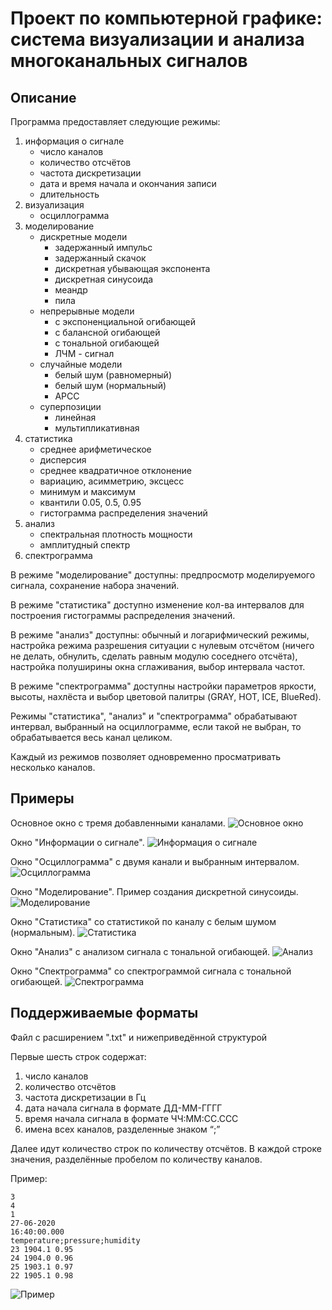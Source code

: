 # Проект по компьютерной графике: система визуализации и анализа многоканальных сигналов

## Описание
Программа предоставляет следующие режимы:

1. информация о сигнале
    * число каналов
    * количество отсчётов
    * частота дискретизации
    * дата и время начала и окончания записи
    * длительность
1. визуализация
    * осциллограмма
1. моделирование
    * дискретные модели
        * задержанный импульс
        * задержанный скачок
        * дискретная убывающая экспонента
        * дискретная синусоида
        * меандр
        * пила
    * непрерывные модели
        * с экспоненциальной огибающей
        * с балансной огибающей
        * с тональной огибающей
        * ЛЧМ - сигнал
    * случайные модели
        * белый шум (равномерный)
        * белый шум (нормальный)
        * АРСС
    * суперпозиции
        * линейная
        * мультипликативная
1. статистика
    * среднее арифметическое
    * дисперсия
    * среднее квадратичное отклонение
    * вариацию, асимметрию, эксцесс
    * минимум и максимум
    * квантили 0.05, 0.5, 0.95
    * гистограмма распределения значений
1. анализ
    * спектральная плотность мощности
    * амплитудный спектр
1. спектрограмма

В режиме "моделирование" доступны: предпросмотр моделируемого сигнала,
сохранение набора значений.

В режиме "статистика" доступно изменение кол-ва интервалов для построения
гистограммы распределения значений.

В режиме "анализ" доступны: обычный и логарифмический режимы, настройка
режима разрешения ситуации с нулевым отсчётом (ничего не делать,
обнулить, сделать равным модулю соседнего отсчёта), настройка полуширины
окна сглаживания, выбор интервала частот.

В режиме "спектрограмма" доступны настройки параметров яркости, высоты,
нахлёста и выбор цветовой палитры (GRAY, HOT, ICE, BlueRed).

Режимы "статистика", "анализ" и "спектрограмма" обрабатывают интервал,
выбранный на осциллограмме, если такой не выбран, то обрабатывается
весь канал целиком.

Каждый из режимов позволяет одновременно просматривать несколько каналов.

## Примеры
Основное окно с тремя добавленными каналами.
![Основное окно](./Pictures/1.png)

Окно "Информации о сигнале".
![Информация о сигнале](./Pictures/5.png)

Окно "Осциллограмма" с двумя канали и выбранным интервалом.
![Осциллограмма](./Pictures/6.png)

Окно "Моделирование". Пример создания дискретной синусоиды.
![Моделирование](./Pictures/7.png)

Окно "Статистика" со статистикой по каналу с белым шумом (нормальным).
![Статистика](./Pictures/2.png)

Окно "Анализ" с анализом сигнала с тональной огибающей.
![Анализ](./Pictures/3.png)

Окно "Спектрограмма" со спектрограммой сигнала с тональной огибающей.
![Спектрограмма](./Pictures/4.png)

## Поддерживаемые форматы

Файл с расширением ".txt" и нижеприведённой структурой

Первые шесть строк содержат:
1. число каналов
2. количество отсчётов
3. частота дискретизации в Гц
4. дата начала сигнала в формате ДД-ММ-ГГГГ
5. время начала сигнала в формате ЧЧ:MM:CC.CCC
6. имена всех каналов, разделенные знаком “;”

Далее идут количество строк по количеству отсчётов. В каждой строке
значения, разделённые пробелом по количеству каналов.

Пример:
```
3
4
1
27-06-2020
16:40:00.000
temperature;pressure;humidity
23 1904.1 0.95
24 1904.0 0.96
25 1903.1 0.97
22 1905.1 0.98
```

![Пример](./Pictures/8.png)
